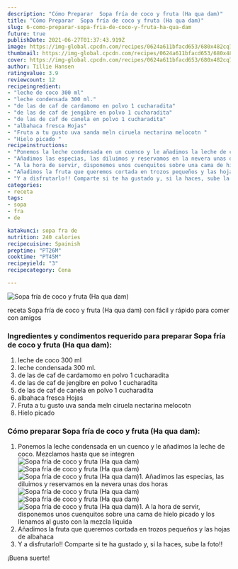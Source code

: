 ```yaml
---
description: "Cómo Preparar  Sopa fría de coco y fruta (Ha qua dam)"
title: "Cómo Preparar  Sopa fría de coco y fruta (Ha qua dam)"
slug: 6-como-preparar-sopa-fria-de-coco-y-fruta-ha-qua-dam
future: true
publishDate: 2021-06-27T01:37:43.919Z
image: https://img-global.cpcdn.com/recipes/0624a611bfacd653/680x482cq70/sopa-fria-de-coco-y-fruta-ha-qua-dam-foto-principal.jpg
thumbnail: https://img-global.cpcdn.com/recipes/0624a611bfacd653/680x482cq70/sopa-fria-de-coco-y-fruta-ha-qua-dam-foto-principal.jpg
cover: https://img-global.cpcdn.com/recipes/0624a611bfacd653/680x482cq70/sopa-fria-de-coco-y-fruta-ha-qua-dam-foto-principal.jpg
author: Tillie Hansen
ratingvalue: 3.9
reviewcount: 12
recipeingredient:
- "leche de coco 300 ml"
- "leche condensada 300 ml."
- "de las de caf de cardamomo en polvo 1 cucharadita"
- "de las de caf de jengibre en polvo 1 cucharadita"
- "de las de caf de canela en polvo 1 cucharadita"
- "albahaca fresca Hojas"
- "Fruta a tu gusto uva sanda meln ciruela nectarina melocotn "
- "Hielo picado "
recipeinstructions:
- "Ponemos la leche condensada en un cuenco y le añadimos la leche de coco. Mezclamos hasta que se integren"
- "Añadimos las especias, las diluimos y reservamos en la nevera unas dos horas"
- "A la hora de servir, disponemos unos cuenquitos sobre una cama de hielo picado y los llenamos al gusto con la mezcla líquida"
- "Añadimos la fruta que queremos cortada en trozos pequeños y las hojas de albahaca"
- "Y a disfrutarlo!! Comparte si te ha gustado y, si la haces, sube la foto!!"
categories:
- receta
tags:
- sopa
- fra
- de

katakunci: sopa fra de 
nutrition: 240 calories
recipecuisine: Spainish
preptime: "PT26M"
cooktime: "PT45M"
recipeyield: "3"
recipecategory: Cena

---
```



![Sopa fría de coco y fruta (Ha qua dam)](https://img-global.cpcdn.com/recipes/0624a611bfacd653/680x482cq70/sopa-fria-de-coco-y-fruta-ha-qua-dam-foto-principal.jpg)

receta Sopa fría de coco y fruta (Ha qua dam) con fácil y rápido para comer con amigos

<!--inarticleads1-->

### Ingredientes y condimentos requerido para preparar Sopa fría de coco y fruta (Ha qua dam):

1. leche de coco 300 ml
1. leche condensada 300 ml.
1. de las de caf de cardamomo en polvo 1 cucharadita
1. de las de caf de jengibre en polvo 1 cucharadita
1. de las de caf de canela en polvo 1 cucharadita
1. albahaca fresca Hojas
1. Fruta a tu gusto uva sanda meln ciruela nectarina melocotn 
1. Hielo picado 



<!--inarticleads2-->

### Cómo preparar Sopa fría de coco y fruta (Ha qua dam):

1. Ponemos la leche condensada en un cuenco y le añadimos la leche de coco. Mezclamos hasta que se integren
<img src="https://img-global.cpcdn.com/steps/9b80876ec6782f9e/160x128cq70/foto-del-paso-1-de-la-receta-sopa-fria-de-coco-y-fruta-ha-qua-dam.jpg" alt="Sopa fría de coco y fruta (Ha qua dam)"><img src="https://img-global.cpcdn.com/steps/ecf2af434386878d/160x128cq70/foto-del-paso-1-de-la-receta-sopa-fria-de-coco-y-fruta-ha-qua-dam.jpg" alt="Sopa fría de coco y fruta (Ha qua dam)"><img src="https://img-global.cpcdn.com/steps/4440a68c7a6f273c/160x128cq70/foto-del-paso-1-de-la-receta-sopa-fria-de-coco-y-fruta-ha-qua-dam.jpg" alt="Sopa fría de coco y fruta (Ha qua dam)">1. Añadimos las especias, las diluimos y reservamos en la nevera unas dos horas
<img src="https://img-global.cpcdn.com/steps/b9ce78b22fdda974/160x128cq70/foto-del-paso-2-de-la-receta-sopa-fria-de-coco-y-fruta-ha-qua-dam.jpg" alt="Sopa fría de coco y fruta (Ha qua dam)"><img src="https://img-global.cpcdn.com/steps/6d7ef3bb65bfb900/160x128cq70/foto-del-paso-2-de-la-receta-sopa-fria-de-coco-y-fruta-ha-qua-dam.jpg" alt="Sopa fría de coco y fruta (Ha qua dam)"><img src="https://img-global.cpcdn.com/steps/45b8e239dffa57a6/160x128cq70/foto-del-paso-2-de-la-receta-sopa-fria-de-coco-y-fruta-ha-qua-dam.jpg" alt="Sopa fría de coco y fruta (Ha qua dam)">1. A la hora de servir, disponemos unos cuenquitos sobre una cama de hielo picado y los llenamos al gusto con la mezcla líquida
1. Añadimos la fruta que queremos cortada en trozos pequeños y las hojas de albahaca
1. Y a disfrutarlo!! Comparte si te ha gustado y, si la haces, sube la foto!!



¡Buena suerte!

